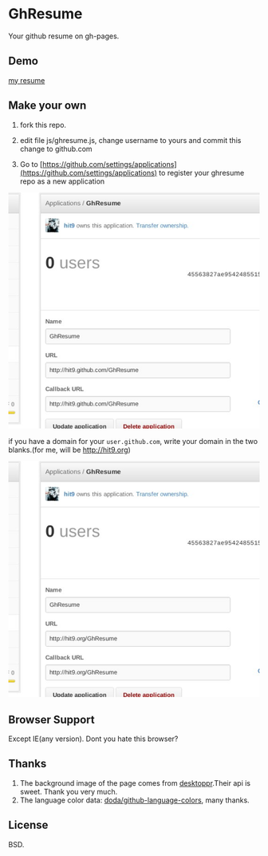 GhResume
========
Your github resume on gh-pages.

Demo
----

[my resume](http://hit9.org/GhResume)

Make your own
-------------

1. fork this repo.

2. edit file js/ghresume.js, change username to yours and commit this change to github.com

3. Go to [https://github.com/settings/applications](https://github.com/settings/applications) to register your ghresume repo as a new application

![](readme-screenshot.jpg)

if you have a domain for your `user.github.com`, write your domain in the two blanks.(for me, will be http://hit9.org)

![](readme-screenshot2.jpg)

Browser Support
---------------

Except IE(any version). Dont you hate this browser?

Thanks
------

1. The background image of the page comes from [desktoppr](https://www.desktoppr.co).Their api is sweet. Thank you very much.
2. The language color data: [doda/github-language-colors](https://github.com/doda/github-language-colors), many thanks.

License
-------

BSD.
